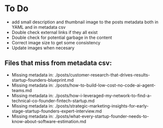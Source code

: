 # To Do

- add small description and thumbnail image to the posts metadata both in YAML and in metadata csv
- Double check external links if they all exist
- Double check for potential garbage in the content
- Correct image size to get some consistency
- Update images when necesary

## Files that miss from metadata csv:

- Missing metadata in: ./posts/customer-research-that-drives-results-startup-founders-blueprint.md
- Missing metadata in: ./posts/how-to-build-low-cost-no-code-ai-agent-teams.md
- Missing metadata in: ./posts/how-i-leveraged-my-network-to-find-a-technical-co-founder-fintech-startup.md
- Missing metadata in: ./posts/strategic-marketing-insights-for-early-stage-startup-founders-expert-interview.md
- Missing metadata in: ./posts/what-every-startup-founder-needs-to-know-about-software-estimation.md
